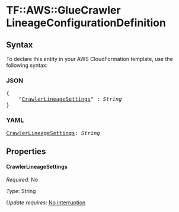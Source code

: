 # TF::AWS::GlueCrawler LineageConfigurationDefinition

## Syntax

To declare this entity in your AWS CloudFormation template, use the following syntax:

### JSON

<pre>
{
    "<a href="#crawlerlineagesettings" title="CrawlerLineageSettings">CrawlerLineageSettings</a>" : <i>String</i>
}
</pre>

### YAML

<pre>
<a href="#crawlerlineagesettings" title="CrawlerLineageSettings">CrawlerLineageSettings</a>: <i>String</i>
</pre>

## Properties

#### CrawlerLineageSettings

_Required_: No

_Type_: String

_Update requires_: [No interruption](https://docs.aws.amazon.com/AWSCloudFormation/latest/UserGuide/using-cfn-updating-stacks-update-behaviors.html#update-no-interrupt)

